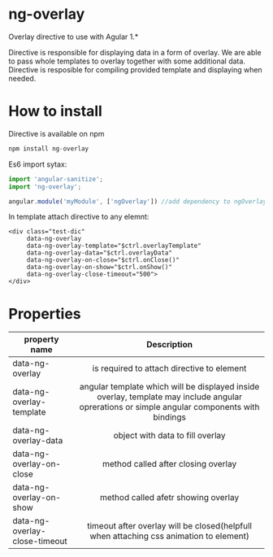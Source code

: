 # ng-overlay
Overlay directive to use with Agular 1.*

Directive is responsible for displaying data in a form of overlay. We are able to pass whole templates to overlay together with some
additional data. Directive is resposible for compiling provided template and displaying when needed.

# How to install

Directive is available on npm
```javascript
npm install ng-overlay
```
Es6 import sytax:

```javascript
import 'angular-sanitize';
import 'ng-overlay';

angular.module('myModule', ['ngOverlay']) //add dependency to ngOverlay to your module
```
In template attach directive to any elemnt:

```
<div class="test-dic"
     data-ng-overlay
     data-ng-overlay-template="$ctrl.overlayTemplate"
     data-ng-overlay-data="$ctrl.overlayData"
     data-ng-overlay-on-close="$ctrl.onClose()"
     data-ng-overlay-on-show="$ctrl.onShow()"
     data-ng-overlay-close-timeout="500">
</div>
````

# Properties
| property name | Description   |
| ------------- |:-------------:| 
| data-ng-overlay | is required to attach directive to element |
| data-ng-overlay-template | angular template which will be displayed inside overlay, template may include angular oprerations or simple angular components with bindings     | 
| data-ng-overlay-data | object with data to fill overlay | 
| data-ng-overlay-on-close | method called after closing overlay|
| data-ng-overlay-on-show | method called afetr showing overlay |
| data-ng-overlay-close-timeout| timeout after overlay will be closed(helpfull when attaching css animation to element) |



